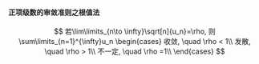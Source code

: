 #### 正项级数的审敛准则之根值法

$$
若\lim\limits_{n\to \infty}\sqrt[n]{u_n}=\rho, 则
\sum\limits_{n=1}^{\infty}u_n
\begin{cases}
	收敛, \quad \rho < 1\\
	发散, \quad \rho > 1\\
	不一定, \quad \rho =1\\
\end{cases}
$$
